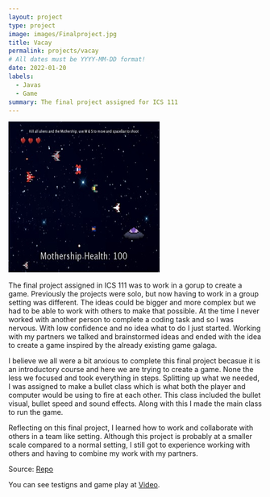 ```yaml
---
layout: project
type: project
image: images/Finalproject.jpg
title: Vacay
permalink: projects/vacay
# All dates must be YYYY-MM-DD format!
date: 2022-01-20
labels:
  - Javas
  - Game
summary: The final project assigned for ICS 111
---
```


<img class="ui medium right floated rounded image" src="../images/Finalproject.jpg">

The final project assigned in ICS 111 was to work in a gorup to create a game. Previously the projects were solo, but now having to work in a group setting was different. The ideas could be bigger and more complex but we had to be able to work with others to make that possible. At the time I never worked with another person to complete a coding task and so I was nervous. With low confidence and no idea what to do I just started. Working with my partners we talked and brainstormed ideas and ended with the idea to create a game inspired by the already existing game galaga.

I believe we all were a bit anxious to complete this final project becasue it is an introductory course and here we are trying to create a game. None the less we focused and took everything in steps. Splitting up what we needed, I was assigned to make a bullet class which is what both the player and computer would be using to fire at each other. This class included the bullet visual, bullet speed and sound effects. Along with this I made the main class to run the game.

Reflecting on this final project, I learned how to work and collaborate with others in a team like setting. Although this project is probably at a smaller scale compared to a normal setting, I still got to experience working with others and having to combine my work with my partners. 
 
Source: <a href="https://github.com/Scott-Yuk/Final"><i class="large github icon"></i>Repo</a>

You can see testigns and game play at [Video](https://youtu.be/k3Xa0vbvvQI).
